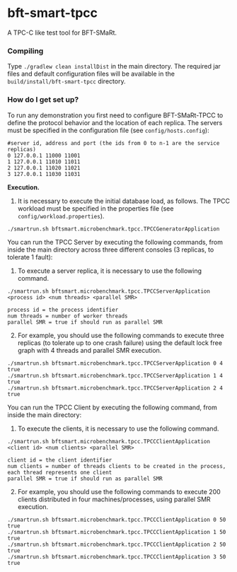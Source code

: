 # bft-smart-tpcc
A TPC-C like test tool for BFT-SMaRt.

### Compiling ###

Type `./gradlew clean installDist` in the main directory. The required jar files and default configuration files will be available in the `build/install/bft-smart-tpcc` directory.

### How do I get set up? ###

To run any demonstration you first need to configure BFT-SMaRt-TPCC to define the protocol behavior and the location of each replica.
The servers must be specified in the configuration file (see `config/hosts.config`):

```
#server id, address and port (the ids from 0 to n-1 are the service replicas) 
0 127.0.0.1 11000 11001
1 127.0.0.1 11010 11011
2 127.0.0.1 11020 11021
3 127.0.0.1 11030 11031
```

**Execution.**

1) It is necessary to execute the initial database load, as follows. The TPCC workload must be specified in the properties file (see `config/workload.properties`). 

```
./smartrun.sh bftsmart.microbenchmark.tpcc.TPCCGeneratorApplication
```

You can run the TPCC Server by executing the following commands, from inside the main directory across three different consoles (3 replicas, to tolerate 1 fault):

1) To execute a server replica, it is necessary to use the following command.

```
./smartrun.sh bftsmart.microbenchmark.tpcc.TPCCServerApplication <process id> <num threads> <parallel SMR>

process id = the process identifier
num threads = number of worker threads
parallel SMR = true if should run as parallel SMR
```

2) For example, you should use the following commands to execute three replicas (to tolerate up to one crash failure) using the default lock free graph with 4 threads and parallel SMR execution.

```
./smartrun.sh bftsmart.microbenchmark.tpcc.TPCCServerApplication 0 4 true
./smartrun.sh bftsmart.microbenchmark.tpcc.TPCCServerApplication 1 4 true
./smartrun.sh bftsmart.microbenchmark.tpcc.TPCCServerApplication 2 4 true
```

You can run the TPCC Client by executing the following command, from inside the main directory:

1) To execute the clients, it is necessary to use the following command.

```
./smartrun.sh bftsmart.microbenchmark.tpcc.TPCCClientApplication <client id> <num clients> <parallel SMR>

client id = the client identifier
num clients = number of threads clients to be created in the process, each thread represents one client
parallel SMR = true if should run as parallel SMR
```

2) For example, you should use the following commands to execute 200 clients distributed in four machines/processes, using parallel SMR execution.

```
./smartrun.sh bftsmart.microbenchmark.tpcc.TPCCClientApplication 0 50 true
./smartrun.sh bftsmart.microbenchmark.tpcc.TPCCClientApplication 1 50 true
./smartrun.sh bftsmart.microbenchmark.tpcc.TPCCClientApplication 2 50 true
./smartrun.sh bftsmart.microbenchmark.tpcc.TPCCClientApplication 3 50 true
```
